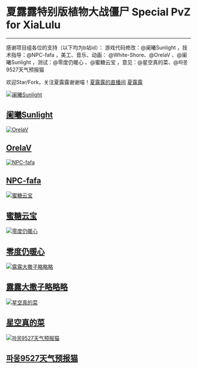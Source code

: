 # 夏露露特别版植物大战僵尸 Special PvZ for XiaLulu

-----------------------------------------------------

感谢项目组各位的支持（以下均为b站id）：
游戏代码修改：@阑曦Sunlight ，技术指导：@NPC-fafa ，美工、音乐、动画： @White-Shore、@OrelaV 、@阑曦Sunlight  ，测试：@零度仍暖心 、@蜜糖云宝 ，意见：@星空真的菜、@파몽9527天气预报猫


欢迎Star/Fork，关注夏露露谢谢喵！[夏露露的直播间](https://live.bilibili.com/24988171) [夏露露](https://space.bilibili.com/1486340861)

[![阑曦Sunlight](https://i1.hdslb.com/bfs/face/1ec0a4c47ead0a359fcae13da2093d938b489c76.jpg@240w_240h_1c_1s_!web-avatar-space-header.avif "@阑曦Sunlight")](https://space.bilibili.com/1803286711)

## [阑曦Sunlight](https://space.bilibili.com/1803286711?spm_id_from=333.337.0.0)

 [![OrelaV](https://i2.hdslb.com/bfs/face/d812a48f1ca84d4f60a112dc31ba65546a787a76.jpg@240w_240h_1c_1s_!web-avatar-space-header.avif "@OrelaV")](https://space.bilibili.com/1790772607)

## [OrelaV](https://space.bilibili.com/3546375738361934)

[![NPC-fafa](https://i1.hdslb.com/bfs/face/14c2494fbefc7a2ef1bab6b575ff6a34b1d10417.jpg@240w_240h_1c_1s_!web-avatar-space-header.avif "@NPC-fafa")](https://space.bilibili.com/433417183)

## [NPC-fafa](https://space.bilibili.com/433417183)

[![蜜糖云宝](https://i1.hdslb.com/bfs/face/e410dd401382e6f5419d6b65dffaaaedc42244ef.jpg@240w_240h_1c_1s_!web-avatar-space-header.avif "@蜜糖云宝")](https://space.bilibili.com/1790772607)

## [蜜糖云宝](https://space.bilibili.com/1790772607)

[![零度仍暖心](https://i2.hdslb.com/bfs/face/5d3c7742cbe4597094706f9f5c924f33cc419800.webp@240w_240h_1c_1s_!web-avatar-space-header.avif "@零度仍暖心")](https://space.bilibili.com/3461571703474673)

## [零度仍暖心](https://space.bilibili.com/3461571703474673)

[![露露大撒子略略略](https://i0.hdslb.com/bfs/face/d38b2cd43ed2c8dde2858aa62400e7527b4a26e6.jpg@240w_240h_1c_1s_!web-avatar-space-header.avif "@露露大撒子略略略")](https://space.bilibili.com/454352982)

## [露露大撒子略略略](https://space.bilibili.com/454352982)

[![星空真的菜](https://i2.hdslb.com/bfs/face/08f61c126f78486de87cf8562de04b461faa4ffc.jpg@240w_240h_1c_1s_!web-avatar-space-header.avif "@星空真的菜")](https://space.bilibili.com/446154524)

## [星空真的菜](https://space.bilibili.com/446154524?spm_id_from=333.337.0.0)

[![파몽9527天气预报猫](https://i1.hdslb.com/bfs/face/543d9896eebd3b361c15cf6744fdf21b5a03b8a1.jpg@240w_240h_1c_1s_!web-avatar-space-header.avif "@파몽9527天气预报猫")](https://space.bilibili.com/2108506525)

## [파몽9527天气预报猫](https://space.bilibili.com/2108506525?spm_id_from=333.337.0.0)
